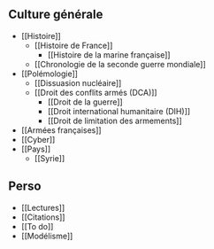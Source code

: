 ## Culture générale

- [[Histoire]]
  - [[Histoire de France]]
    - [[Histoire de la marine française]]
  - [[Chronologie de la seconde guerre mondiale]]
- [[Polémologie]]
  - [[Dissuasion nucléaire]]
  - [[Droit des conflits armés (DCA)]]
    - [[Droit de la guerre]]
    - [[Droit international humanitaire (DIH)]]
    - [[Droit de limitation des armements]]
- [[Armées françaises]]
- [[Cyber]]
- [[Pays]]
  - [[Syrie]]

## Perso

- [[Lectures]] 
- [[Citations]] 
- [[To do]] 
- [[Modélisme]]
